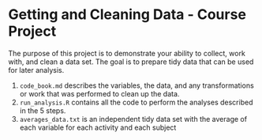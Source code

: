 Getting and Cleaning Data - Course Project
==========================================

The purpose of this project is to demonstrate your ability to collect, work with, and clean a data set. The goal is to prepare tidy data that can be used for later analysis.

1. `code_book.md` describes the variables, the data, and any transformations or work that was performed to clean up the data.
2. `run_analysis.R` contains all the code to perform the analyses described in the 5 steps.
3. `averages_data.txt` is an independent tidy data set with the average of each variable for each activity and each subject
